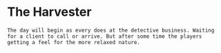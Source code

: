# The Harvester

    The day will begin as every does at the detective business. Waiting for a client to call or arrive. But after some time the players getting a feel for the more relaxed nature.
